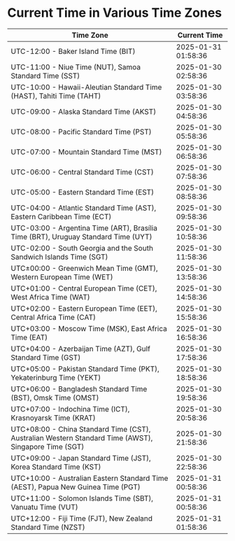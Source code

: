 # Current Time in Various Time Zones

| Time Zone | Current Time |
|-----------|--------------|
| UTC-12:00 - Baker Island Time (BIT) | 2025-01-31 01:58:36 |
| UTC-11:00 - Niue Time (NUT), Samoa Standard Time (SST) | 2025-01-30 02:58:36 |
| UTC-10:00 - Hawaii-Aleutian Standard Time (HAST), Tahiti Time (TAHT) | 2025-01-30 03:58:36 |
| UTC-09:00 - Alaska Standard Time (AKST) | 2025-01-30 04:58:36 |
| UTC-08:00 - Pacific Standard Time (PST) | 2025-01-30 05:58:36 |
| UTC-07:00 - Mountain Standard Time (MST) | 2025-01-30 06:58:36 |
| UTC-06:00 - Central Standard Time (CST) | 2025-01-30 07:58:36 |
| UTC-05:00 - Eastern Standard Time (EST) | 2025-01-30 08:58:36 |
| UTC-04:00 - Atlantic Standard Time (AST), Eastern Caribbean Time (ECT) | 2025-01-30 09:58:36 |
| UTC-03:00 - Argentina Time (ART), Brasília Time (BRT), Uruguay Standard Time (UYT) | 2025-01-30 10:58:36 |
| UTC-02:00 - South Georgia and the South Sandwich Islands Time (SGT) | 2025-01-30 11:58:36 |
| UTC±00:00 - Greenwich Mean Time (GMT), Western European Time (WET) | 2025-01-30 13:58:36 |
| UTC+01:00 - Central European Time (CET), West Africa Time (WAT) | 2025-01-30 14:58:36 |
| UTC+02:00 - Eastern European Time (EET), Central Africa Time (CAT) | 2025-01-30 15:58:36 |
| UTC+03:00 - Moscow Time (MSK), East Africa Time (EAT) | 2025-01-30 16:58:36 |
| UTC+04:00 - Azerbaijan Time (AZT), Gulf Standard Time (GST) | 2025-01-30 17:58:36 |
| UTC+05:00 - Pakistan Standard Time (PKT), Yekaterinburg Time (YEKT) | 2025-01-30 18:58:36 |
| UTC+06:00 - Bangladesh Standard Time (BST), Omsk Time (OMST) | 2025-01-30 19:58:36 |
| UTC+07:00 - Indochina Time (ICT), Krasnoyarsk Time (KRAT) | 2025-01-30 20:58:36 |
| UTC+08:00 - China Standard Time (CST), Australian Western Standard Time (AWST), Singapore Time (SGT) | 2025-01-30 21:58:36 |
| UTC+09:00 - Japan Standard Time (JST), Korea Standard Time (KST) | 2025-01-30 22:58:36 |
| UTC+10:00 - Australian Eastern Standard Time (AEST), Papua New Guinea Time (PGT) | 2025-01-31 00:58:36 |
| UTC+11:00 - Solomon Islands Time (SBT), Vanuatu Time (VUT) | 2025-01-31 00:58:36 |
| UTC+12:00 - Fiji Time (FJT), New Zealand Standard Time (NZST) | 2025-01-31 01:58:36 |
